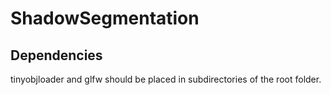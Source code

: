 # ShadowSegmentation

## Dependencies
tinyobjloader and glfw should be placed in subdirectories of the root folder.
